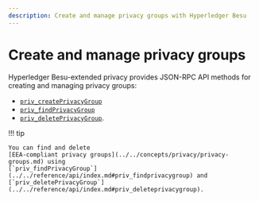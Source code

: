 ```yaml
---
description: Create and manage privacy groups with Hyperledger Besu
---
```


# Create and manage privacy groups

Hyperledger Besu-extended privacy provides JSON-RPC API methods for creating and managing privacy
groups:

* [`priv_createPrivacyGroup`](../../reference/api/index.md#priv_createprivacygroup)
* [`priv_findPrivacyGroup`](../../reference/api/index.md#priv_findprivacygroup)
* [`priv_deletePrivacyGroup`](../../reference/api/index.md#priv_deleteprivacygroup).

!!! tip

    You can find and delete
    [EEA-compliant privacy groups](../../concepts/privacy/privacy-groups.md) using
    [`priv_findPrivacyGroup`](../../reference/api/index.md#priv_findprivacygroup) and
    [`priv_deletePrivacyGroup`](../../reference/api/index.md#priv_deleteprivacygroup).
